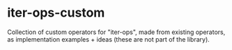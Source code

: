 # iter-ops-custom

Collection of custom operators for "iter-ops", made from existing operators,
as implementation examples + ideas (these are not part of the library).
